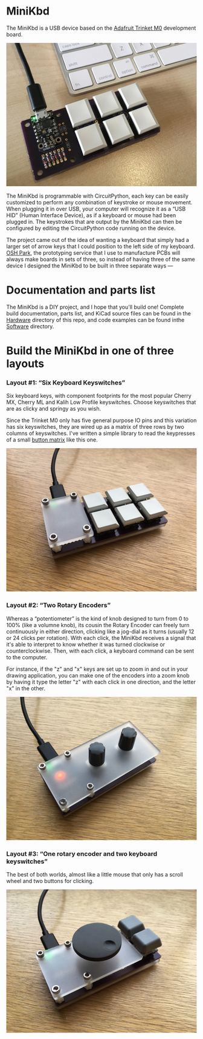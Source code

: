 # MiniKbd

The MiniKbd is a USB device based on the [Adafruit Trinket M0](https://learn.adafruit.com/adafruit-trinket-m0-circuitpython-arduino) development board. 

![MiniKbd](/images/six-key.jpg)

The MiniKbd is programmable with CircuitPython, each key can be easily customized to perform any combination of keystroke or mouse movement. When plugging it in over USB, your computer will recognize it as a “USB HID” (Human Interface Device), as if a keyboard or mouse had been plugged in. The keystrokes that are output by the MiniKbd can then be configured by editing the CircuitPython code running on the device.

The project came out of the idea of wanting a keyboard that simply had a larger set of arrow keys that I could position to the left side of my keyboard. [OSH Park](http://www.oshpark.com), the prototyping service that I use  to manufacture PCBs will always make boards in sets of three, so instead of having three of the same device I designed the MiniKbd to be built in three separate ways —

# Documentation and parts list

The MiniKbd is a DIY project, and I hope that you'll build one! Complete build documentation, parts list, and KiCad source files can be found in the [Hardware](./Hardware) directory of this repo, and code examples can be found inthe [Software](./Software) directory.


# Build the MiniKbd in one of three layouts

### Layout #1: “Six Keyboard Keyswitches”

Six keyboard keys, with component footprints for the most popular Cherry MX, Cherry ML and Kalih Low Profile keyswitches. Choose keyswitches that are as clicky and springy as you wish.

Since the Trinket M0 only has five general purpose IO pins and this variation has six keyswitches, they are wired up as a matrix of three rows by two columns of keyswitches. I've written a simple library to read the keypresses of a small [button matrix](https://github.com/andyclymer/circuitpython_libs/tree/master/buttonMatrix) like this one.

![MiniKbd with six keyswitches](/images/six-key-enclosure.jpg)

### Layout #2: “Two Rotary Encoders”

Whereas a “potentiometer” is the kind of knob designed to turn from 0 to 100% (like a volumne knob), its cousin the Rotary Encoder can freely turn continuously in either direction, clicking like a jog-dial as it turns (usually 12 or 24 clicks per rotation). With each click, the MiniKbd receives a signal that it's able to interpret to know whether it was turned clockwise or counterclockwise. Then, with each click, a keyboard command can be sent to the computer.

For instance, if the "z" and "x" keys are set up to zoom in and out in your drawing application, you can make one of the encoders into a zoom knob by having it type the letter "z" with each click in one direction, and the letter "x" in the other. 

![MiniKbd with two encoders](/images/two-encoder-enclosure.jpg)
### Layout #3: “One rotary encoder and two keyboard keyswitches”

The best of both worlds, almost like a little mouse that only has a scroll wheel and two buttons for clicking.

![MiniKbd with one encoder and two keys](/images/two-key-enclosure.jpg)
